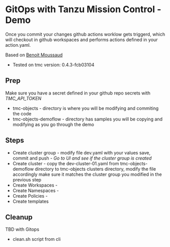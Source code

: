 # GitOps with Tanzu Mission Control - Demo
Once you commit your changes github actions worklow gets triggerd, which will checkout in github workspaces and performs actions defined in your action.yaml.

Based on [Benoit Moussaud](https://github.com/bmoussaud/tmc-gitops-demo) 

- Tested on tmc version: 0.4.3-fcb03104

## Prep
Make sure you have a secret defined in your github repo secrets with *TMC_API_TOKEN*

- tmc-objects - directory is where you will be modifying and commiting the code 
- tmc-objects-demoflow - directory has samples you will be copying and modifying as you go through the demo

## Steps
- Create cluster group - modify file dev.yaml with your values save, commit and push - *Go to UI and see if the cluster group is created*
- Create cluster - copy the dev-cluster-01.yaml from tmc-objects-demoflow directory to tmc-objects clusters directory, modify the file accordingly make sure it matches the cluster group you modified in the previous step
- Create Workspaces - 
- Create Namespaces - 
- Create Policies - 
- Create templates 
    
## Cleanup
TBD with Gitops 
- clean.sh script from cli


